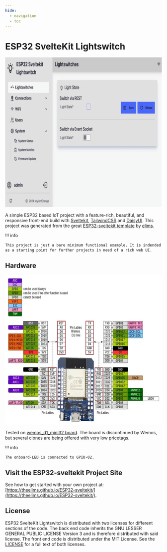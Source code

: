 ```yaml
---
hide:
  - navigation
  - toc
---
```


# ESP32 SvelteKit Lightswitch

<div align="center">
<img src="media/Screenshot_light.png" style="height:480px"> 
</div>

A simple ESP32 based IoT project with a feature-rich, beautiful, and responsive front-end build with [Sveltekit](https://kit.svelte.dev/), [TailwindCSS](https://tailwindcss.com/) and [DaisyUI](https://daisyui.com/). This project was generated from the great [ESP32-sveltekit template](https://github.com/theelims/ESP32-sveltekit) by [elims](https://github.com/theelims).

!!! info

    This project is just a bare minimum functional example. It is indended as a starting point for further projects in need of a rich web UI.

## Hardware

<div align="center">
<img src="media/boards/wemos_D1_Mini_ESP32/wemos_D1_Mini_ESP32_pinout.png" style="height:480px">
</div>

Tested on [wemos_d1_mini32 board](https://www.wemos.cc/en/latest/). The board is discontinued by Wemos, but several clones are being offered with very low pricetags.

!!! info

    The onboard-LED is connected to GPIO-02.

## Visit the ESP32-sveltekit Project Site

See how to get started with your own project at: [https://theelims.github.io/ESP32-sveltekit/](https://theelims.github.io/ESP32-sveltekit/).

## License

ESP32 SvelteKit Lightswitch is distributed with two licenses for different sections of the code. The back end code inherits the GNU LESSER GENERAL PUBLIC LICENSE Version 3 and is therefore distributed with said license. The front end code is distributed under the MIT License. See the [LICENSE](https://github.com/soylentOrange/esp32-sveltekit/blob/main/LICENSE) for a full text of both licenses.
